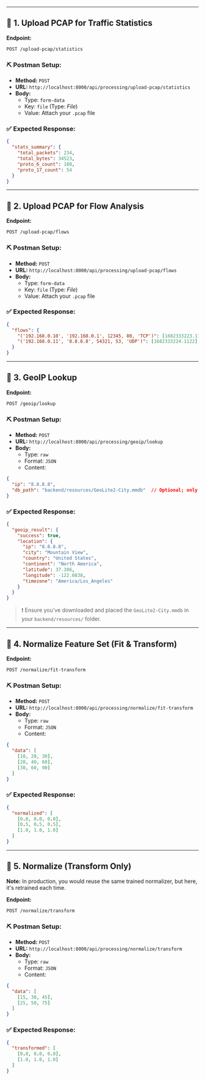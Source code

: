 
--------

## 📌 1. **Upload PCAP for Traffic Statistics**

**Endpoint:**
```
POST /upload-pcap/statistics
```

### ⛏️ Postman Setup:

- **Method:** `POST`
- **URL:** `http://localhost:8000/api/processing/upload-pcap/statistics`
- **Body:**
  - Type: `form-data`
  - Key: `file` (Type: *File*)
  - Value: Attach your `.pcap` file

### ✅ Expected Response:

```json
{
  "stats_summary": {
    "total_packets": 234,
    "total_bytes": 34523,
    "proto_6_count": 180,
    "proto_17_count": 54
  }
}
```

---

## 📌 2. **Upload PCAP for Flow Analysis**

**Endpoint:**
```
POST /upload-pcap/flows
```

### ⛏️ Postman Setup:

- **Method:** `POST`
- **URL:** `http://localhost:8000/api/processing/upload-pcap/flows`
- **Body:**
  - Type: `form-data`
  - Key: `file` (Type: *File*)
  - Value: Attach your `.pcap` file

### ✅ Expected Response:

```json
{
  "flows": {
    "('192.168.0.10', '192.168.0.1', 12345, 80, 'TCP')": [1682333223.1111, 1682333223.5432],
    "('192.168.0.11', '8.8.8.8', 54321, 53, 'UDP')": [1682333224.1122]
  }
}
```

---

## 📌 3. **GeoIP Lookup**

**Endpoint:**
```
POST /geoip/lookup
```

### ⛏️ Postman Setup:

- **Method:** `POST`
- **URL:** `http://localhost:8000/api/processing/geoip/lookup`
- **Body:**
  - Type: `raw`
  - Format: `JSON`
  - Content:

```json
{
  "ip": "8.8.8.8",
  "db_path": "backend/resources/GeoLite2-City.mmdb"  // Optional; only needed if default path fails
}
```

### ✅ Expected Response:

```json
{
  "geoip_result": {
    "success": true,
    "location": {
      "ip": "8.8.8.8",
      "city": "Mountain View",
      "country": "United States",
      "continent": "North America",
      "latitude": 37.386,
      "longitude": -122.0838,
      "timezone": "America/Los_Angeles"
    }
  }
}
```

> ❗ Ensure you've downloaded and placed the `GeoLite2-City.mmdb` in your `backend/resources/` folder.

---

## 📌 4. **Normalize Feature Set (Fit & Transform)**

**Endpoint:**
```
POST /normalize/fit-transform
```

### ⛏️ Postman Setup:

- **Method:** `POST`
- **URL:** `http://localhost:8000/api/processing/normalize/fit-transform`
- **Body:**
  - Type: `raw`
  - Format: `JSON`
  - Content:

```json
{
  "data": [
    [10, 20, 30],
    [20, 40, 60],
    [30, 60, 90]
  ]
}
```

### ✅ Expected Response:

```json
{
  "normalized": [
    [0.0, 0.0, 0.0],
    [0.5, 0.5, 0.5],
    [1.0, 1.0, 1.0]
  ]
}
```

---

## 📌 5. **Normalize (Transform Only)**

**Note:** In production, you would reuse the same trained normalizer, but here, it's retrained each time.

**Endpoint:**
```
POST /normalize/transform
```

### ⛏️ Postman Setup:

- **Method:** `POST`
- **URL:** `http://localhost:8000/api/processing/normalize/transform`
- **Body:**
  - Type: `raw`
  - Format: `JSON`
  - Content:

```json
{
  "data": [
    [15, 30, 45],
    [25, 50, 75]
  ]
}
```

### ✅ Expected Response:

```json
{
  "transformed": [
    [0.0, 0.0, 0.0],
    [1.0, 1.0, 1.0]
  ]
}
```
